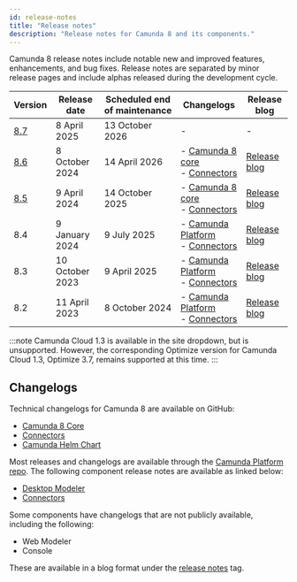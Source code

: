 ```yaml
---
id: release-notes
title: "Release notes"
description: "Release notes for Camunda 8 and its components."
---
```


Camunda 8 release notes include notable new and improved features, enhancements, and bug fixes. Release notes are separated by minor release pages and include alphas released during the development cycle.

| Version                                                                | Release date    | Scheduled end of maintenance | Changelogs                                                                                                                                                               | Release blog                                                                                                     |
| ---------------------------------------------------------------------- | --------------- | ---------------------------- | ------------------------------------------------------------------------------------------------------------------------------------------------------------------------ | ---------------------------------------------------------------------------------------------------------------- |
| [8.7](/reference/announcements-release-notes/870/870-release-notes.md) | 8 April 2025    | 13 October 2026              | -                                                                                                                                                                        | -                                                                                                                |
| [8.6](/reference/release-notes/860.md)                                 | 8 October 2024  | 14 April 2026                | - [ Camunda 8 core ](https://github.com/camunda/camunda/releases/tag/8.6.0) <br /> - [ Connectors ](https://github.com/camunda/connectors/releases/tag/8.6.0)            | [Release blog](https://camunda.com/blog/2024/10/camunda-8-6-release/)                                            |
| [8.5](/reference/release-notes/850.md)                                 | 9 April 2024    | 14 October 2025              | - [ Camunda 8 core ](https://github.com/camunda/camunda/releases/tag/8.5.0) <br /> - [ Connectors ](https://github.com/camunda/connectors/releases/tag/8.5.0)            | [Release blog](https://camunda.com/blog/2024/04/camunda-8-5-release/)                                            |
| 8.4                                                                    | 9 January 2024  | 9 July 2025                  | - [ Camunda Platform ](https://github.com/camunda/camunda-platform/releases/tag/8.4.0) <br /> - [ Connectors ](https://github.com/camunda/connectors/releases/tag/8.4.0) | [Release blog](https://camunda.com/blog/2024/01/camunda-8-4-simplifying-installation-enhancing-user-experience/) |
| 8.3                                                                    | 10 October 2023 | 9 April 2025                 | - [ Camunda Platform ](https://github.com/camunda/camunda-platform/releases/tag/8.3.0) <br /> - [ Connectors ](https://github.com/camunda/connectors/releases/tag/8.3.0) | [Release blog](https://camunda.com/blog/2023/10/camunda-8-3-scaling-automation-maximize-value/)                  |
| 8.2                                                                    | 11 April 2023   | 8 October 2024               | - [ Camunda Platform ](https://github.com/camunda/camunda-platform/releases/tag/8.2.0) <br /> - [ Connectors ](https://github.com/camunda/connectors/releases/tag/8.2.0) | [Release blog](https://camunda.com/blog/2023/04/camunda-platform-8-2-key-to-scaling-automation/)                 |

:::note
Camunda Cloud 1.3 is available in the site dropdown, but is unsupported. However, the corresponding Optimize version for Camunda Cloud 1.3, Optimize 3.7, remains supported at this time.
:::

## Changelogs

Technical changelogs for Camunda 8 are available on GitHub:

- [Camunda 8 Core](https://github.com/camunda/camunda/releases)
- [Connectors](https://github.com/camunda/connectors/releases)
- [Camunda Helm Chart](https://github.com/camunda/camunda-platform-helm/releases)

Most releases and changelogs are available through the [Camunda Platform repo](https://github.com/camunda/camunda-platform). The following component release notes are available as linked below:

- [Desktop Modeler](https://github.com/camunda/camunda-modeler/releases)
- [Connectors](https://github.com/camunda/connectors/releases)

Some components have changelogs that are not publicly available, including the following:

- Web Modeler
- Console

These are available in a blog format under the [release notes](https://camunda.com/blog/category/releases/) tag.
